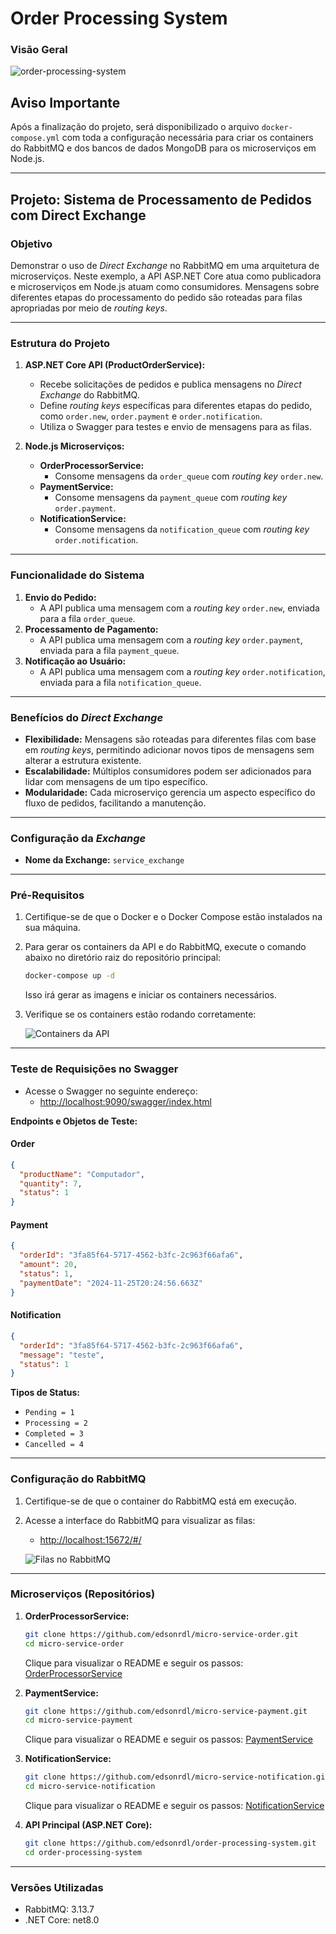 # Order Processing System

### Visão Geral
![order-processing-system](https://github.com/user-attachments/assets/6f31e143-0248-4a5b-9f19-30493409732d)

## Aviso Importante
Após a finalização do projeto, será disponibilizado o arquivo `docker-compose.yml` com toda a configuração necessária para criar os containers do RabbitMQ e dos bancos de dados MongoDB para os microserviços em Node.js.

---

## Projeto: Sistema de Processamento de Pedidos com Direct Exchange

### Objetivo

Demonstrar o uso de *Direct Exchange* no RabbitMQ em uma arquitetura de microserviços. Neste exemplo, a API ASP.NET Core atua como publicadora e microserviços em Node.js atuam como consumidores. Mensagens sobre diferentes etapas do processamento do pedido são roteadas para filas apropriadas por meio de *routing keys*.

---

### Estrutura do Projeto

1. **ASP.NET Core API (ProductOrderService):**
   - Recebe solicitações de pedidos e publica mensagens no *Direct Exchange* do RabbitMQ.
   - Define *routing keys* específicas para diferentes etapas do pedido, como `order.new`, `order.payment` e `order.notification`.
   - Utiliza o Swagger para testes e envio de mensagens para as filas.

2. **Node.js Microserviços:**
   - **OrderProcessorService:**
     - Consome mensagens da `order_queue` com *routing key* `order.new`.
   - **PaymentService:**
     - Consome mensagens da `payment_queue` com *routing key* `order.payment`.
   - **NotificationService:**
     - Consome mensagens da `notification_queue` com *routing key* `order.notification`.

---

### Funcionalidade do Sistema

1. **Envio do Pedido:**
   - A API publica uma mensagem com a *routing key* `order.new`, enviada para a fila `order_queue`.
2. **Processamento de Pagamento:**
   - A API publica uma mensagem com a *routing key* `order.payment`, enviada para a fila `payment_queue`.
3. **Notificação ao Usuário:**
   - A API publica uma mensagem com a *routing key* `order.notification`, enviada para a fila `notification_queue`.

---

### Benefícios do *Direct Exchange*

- **Flexibilidade:** Mensagens são roteadas para diferentes filas com base em *routing keys*, permitindo adicionar novos tipos de mensagens sem alterar a estrutura existente.
- **Escalabilidade:** Múltiplos consumidores podem ser adicionados para lidar com mensagens de um tipo específico.
- **Modularidade:** Cada microserviço gerencia um aspecto específico do fluxo de pedidos, facilitando a manutenção.

---

### Configuração da *Exchange*

- **Nome da Exchange:** `service_exchange`

---

### Pré-Requisitos

1. Certifique-se de que o Docker e o Docker Compose estão instalados na sua máquina.

2. Para gerar os containers da API e do RabbitMQ, execute o comando abaixo no diretório raiz do repositório principal:

   ```bash
   docker-compose up -d
   ```

   Isso irá gerar as imagens e iniciar os containers necessários.

3. Verifique se os containers estão rodando corretamente:

   ![Containers da API](https://github.com/user-attachments/assets/7d4ea054-d068-4564-9df9-2d01b92d9f2b)

---

### Teste de Requisições no Swagger

- Acesse o Swagger no seguinte endereço:
  - [http://localhost:9090/swagger/index.html](http://localhost:9090/swagger/index.html)

**Endpoints e Objetos de Teste:**

#### Order
```json
{
  "productName": "Computador",
  "quantity": 7,
  "status": 1
}
```

#### Payment
```json
{
  "orderId": "3fa85f64-5717-4562-b3fc-2c963f66afa6",
  "amount": 20,
  "status": 1,
  "paymentDate": "2024-11-25T20:24:56.663Z"
}
```

#### Notification
```json
{
  "orderId": "3fa85f64-5717-4562-b3fc-2c963f66afa6",
  "message": "teste",
  "status": 1
}
```

**Tipos de Status:**
- `Pending = 1`
- `Processing = 2`
- `Completed = 3`
- `Cancelled = 4`

---

### Configuração do RabbitMQ

1. Certifique-se de que o container do RabbitMQ está em execução.
2. Acesse a interface do RabbitMQ para visualizar as filas:
   - [http://localhost:15672/#/](http://localhost:15672/#/)

   ![Filas no RabbitMQ](https://github.com/user-attachments/assets/d6736e05-3311-408e-8dd1-f8144a800fa5)

---

### Microserviços (Repositórios)

1. **OrderProcessorService:**
   ```bash
   git clone https://github.com/edsonrdl/micro-service-order.git
   cd micro-service-order
   ```
   Clique para visualizar o README e seguir os passos:
   [OrderProcessorService](https://github.com/edsonrdl/micro-service-order)

2. **PaymentService:**
   ```bash
   git clone https://github.com/edsonrdl/micro-service-payment.git
   cd micro-service-payment
   ```
   Clique para visualizar o README e seguir os passos:
   [PaymentService](https://github.com/edsonrdl/micro-service-payment)

3. **NotificationService:**
   ```bash
   git clone https://github.com/edsonrdl/micro-service-notification.git
   cd micro-service-notification
   ```
   Clique para visualizar o README e seguir os passos:
   [NotificationService](https://github.com/edsonrdl/micro-service-notification)

4. **API Principal (ASP.NET Core):**
   ```bash
   git clone https://github.com/edsonrdl/order-processing-system.git
   cd order-processing-system
   ```

---

### Versões Utilizadas
- RabbitMQ: 3.13.7
- .NET Core: net8.0
